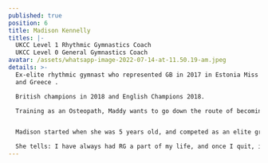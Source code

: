 ```yaml
---
published: true
position: 6
title: Madison Kennelly
titles: |-
  UKCC Level 1 Rhythmic Gymnastics Coach
  UKCC Level 0 General Gymnastics Coach
avatar: /assets/whatsapp-image-2022-07-14-at-11.50.19-am.jpeg
details: >-
  Ex-elite rhythmic gymnast who represented GB in 2017 in Estonia Miss Valentine
  and Greece . 

  British champions in 2018 and English Champions 2018. 

  Training as an Osteopath, Maddy wants to go down the route of becoming an osteopath specialised in professional sports players in gymnastics, and dancing sports. 


  Madison started when she was 5 years old, and competed as an elite group gymnast for 13 years. 

  She tells: I have always had RG a part of my life, and once I quit, it was like something was missing. When I moved to London, I was looking for a job whilst in university and applied to Rhythmic Excellence. Once i started coaching, I knew I never wanted to leave RG again. I love seeing the gymnasts' faces when they have done something well. Coaching has helped me personally, professionally and mentally; the team is so lovely and coaching is always a laugh.
---
```

